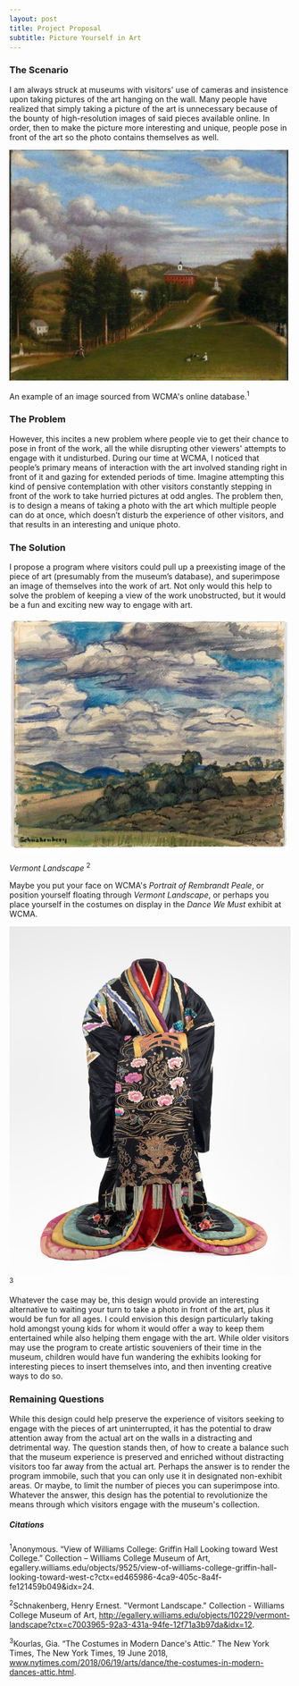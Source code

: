 ```yaml
---
layout: post
title: Project Proposal
subtitle: Picture Yourself in Art
---
```


### The Scenario 

I am always struck at museums with visitors' use of cameras and insistence upon taking pictures of the art hanging on the wall. Many people have realized that simply taking a picture of the art is unnecessary because of the bounty of high-resolution images of said pieces available online. In order, then to make the picture more interesting and unique, people pose in front of the art so the photo contains themselves as well. 

![Williams Painting](/img/williamsPainting.jpg)
                                                                                                
An example of an image sourced from WCMA's online database.<sup>1</sup>


### The Problem

However, this incites a new problem where people vie to get their chance to pose in front of the work, all the while disrupting other viewers' attempts to engage with it undisturbed. During our time at WCMA, I noticed that people’s primary means of interaction with the art involved standing right in front of it and gazing for extended periods of time. Imagine attempting this kind of pensive contemplation with other visitors constantly stepping in front of the work to take hurried pictures at odd angles. The problem then, is to design a means of taking a photo with the art which multiple people can do at once, which doesn’t disturb the experience of other visitors, and that results in an interesting and unique photo.


### The Solution

I propose a program where visitors could pull up a preexisting image of the piece of art (presumably from the museum’s database), and superimpose an image of themselves into the work of art. Not only would this help to solve the problem of keeping a view of the work unobstructed, but it would be a fun and exciting new way to engage with art. 

![*Vermont Landscape*](/img/vermont.jpg)

*Vermont Landscape* <sup>2</sup>

Maybe you put your face on WCMA's *Portrait of Rembrandt Peale*, or position yourself floating through *Vermont Landscape*, or perhaps you place yourself in the costumes on display in the *Dance We Must* exhibit at WCMA. 

![*Dance We Must* Costume](/img/danceCostume.jpg) <sup>3</sup>

Whatever the case may be, this design would provide an interesting alternative to waiting your turn to take a photo in front of the art, plus it would be fun for all ages. I could envision this design particularly taking hold amongst young kids for whom it would offer a way to keep them entertained while also helping them engage with the art. While older visitors may use the program to create artistic souveniers of their time in the museum, children would have fun wandering the exhibits looking for interesting pieces to insert themselves into, and then inventing creative ways to do so. 

### Remaining Questions

While this design could help preserve the experience of visitors seeking to engage with the pieces of art uninterrupted, it has the potential to draw attention away from the actual art on the walls in a distracting and detrimental way. The question stands then, of how to create a balance such that the museum experience is preserved and enriched without distracting visitors too far away from the actual art. Perhaps the answer is to render the program immobile, such that you can only use it in designated non-exhibit areas. Or maybe, to limit the number of pieces you can superimpose into. Whatever the answer, this design has the potential to revolutionize the means through which visitors engage with the museum's collection.

##### Citations

<sup>1</sup>Anonymous. “View of Williams College: Griffin Hall Looking toward West College.” Collection – Williams College Museum of Art, egallery.williams.edu/objects/9525/view-of-williams-college-griffin-hall-looking-toward-west-c?ctx=ed465986-4ca9-405c-8a4f-fe121459b049&idx=24.

<sup>2</sup>Schnakenberg, Henry Ernest. "Vermont Landscape." Collection - Williams College Museum of Art, http://egallery.williams.edu/objects/10229/vermont-landscape?ctx=c7003965-92a3-431a-94fe-12f71a3b97da&idx=12.

<sup>3</sup>Kourlas, Gia. “The Costumes in Modern Dance's Attic.” The New York Times, The New York Times, 19 June 2018,     
  www.nytimes.com/2018/06/19/arts/dance/the-costumes-in-modern-dances-attic.html.
